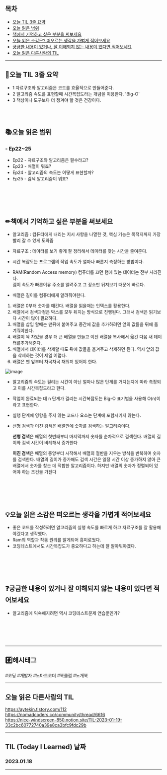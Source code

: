 
## 목차

- [오늘 TIL 3줄 요약](#오늘-TIL-3줄-요약)
- [오늘 읽은 범위](#오늘-읽은-범위)
- [책에서 기억하고 싶은 부분을 써보세요](#책에서-기억하고-싶은-부분을-써보세요)
- [오늘 읽은 소감은? 떠오르는 생각을 가볍게 적어보세요](#오늘-읽은-소감은-떠오르는-생각을-가볍게-적어보세요)
- [궁금한 내용이 있거나, 잘 이해되지 않는 내용이 있다면 적어보세요](#궁금한-내용이-있거나-잘-이해되지-않는-내용이-있다면-적어보세요)
- [오늘 읽은 다른사람의 TIL](#오늘-읽은-다른사람의-TIL)

***
## 🌠오늘 TIL 3줄 요약

- 1 자료구조와 알고리즘은 코드를 효율적으로 만들어준다.
- 2 알고리즘 속도를 표현할때 시간복잡도라는 개념을 이용한다. 'Big-O'
- 3 책상이나 도구보다 더 챙겨야 할 것은 건강이다.
<br>
<br>


## 📚오늘 읽은 범위

### - Ep22~25
- Ep22 - 자료구조와 알고리즘은 필수라고?
- Ep23 - 배열이 뭐죠?
- Ep24 - 알고리즘의 속도는 어떻게 표현할까?
- Ep25 - 검색 알고리즘이 뭐죠?

<br>
<br>
<br>
<br>


## ✏책에서 기억하고 싶은 부분을 써보세요
- 알고리즘 : 컴퓨터에게 내리는 지시 사항을 나열한 것, 핵심 기능은 목적지까지 가장 빨리 갈 수 있게 도와줌
- 자료구조 : 데이터를 보기 좋게 잘 정리해서 데이터를 찾는 시간을 줄여준다.

- 시간 복잡도는 프로그램의 작업 속도가 얼마나 빠른지 측정하는 방법이다.
- RAM(Random Access memory) 컴퓨터를 끄면 램에 있는 데이터는 전부 사라진다.<br>
 램이 속도가 빠른이유 주소를 알려주고 그 장소만 뒤져보기 때문에 빠르다.
- 배열은 길이를 컴퓨터에게 알려줘야한다.
1. 배열은 0부터 숫자를 매긴다. 배열을 읽을때는 인덱스를 활용한다.
2. 배열에서 검색과정은 박스를 모두 뒤지는 방식으로 진행된다. 그래서 검색은 읽기보다 시간이 많이 필요하다.
3. 배열을 삽입 할때는 맨뒤에 붙여주고 중간에 값을 추가하려면 앞의 값들을 뒤에 옮겨줘야한다.
4. 배열이 꽉 차있을 경우 더 큰 배열을 만들고 이전 배열을 복사해서 옮긴 다음 새 데이터를추가해준다.
5. 배열에서 데이터를 삭제할 때도 뒤에 값들을 옮겨주고 삭제하면 된다. 역시 앞의 값을 삭제하는 것이 제일 어렵다.
6. 배열은 맨 앞부터 차곡차곡 채워져 있어야 한다.

![image](https://user-images.githubusercontent.com/103614919/213359176-29446b12-c725-40a7-9dcf-1c86d172ba98.png)


- 알고리즘의 속도는 걸리는 시간이 아닌 얼마나 많은 단계를 거치는지에 따라 측정되고 이를 시간복잡도라고 한다.<br>
- 작업이 완료되는 데 n 단계가 걸리는 시간복잡도는 Big-O 표기법을 사용해 O(n)이라고 표현한다. <br>
- 실행 단계에 영향을 주지 않는 코드나 요소는 단계에 포함시키지 않는다.
- 선형 검색과 이진 검색은 배열안에 숫자를 검색하는 알고리즘이다.
    
    **선형 검색**은 배열의 첫번째부터 마지막까지 숫자를 순차적으로 검색한다. 배열의 길이와 검색 시간이 비례해서 증가한다
    
    **이진 검색**은 배열의 중앙부터 시작해서 배열의 절반을 지우는 방식을 반복하여 숫자를 검색한다.
    배열의 길이가 증가해도 검색 시간은 일정 시간 이상 증가하지 않아 큰 배열에서 숫자를 찾는 데 적합한 알고리즘이다. 하지만 배열의 숫자가 정렬되어 있어야 하는 조건을 가진다



<br>
<br>
<br>
<br>


## 💡오늘 읽은 소감은 떠오르는 생각을 가볍게 적어보세요
- 좋은 코드를 작성하려면 알고리즘의 실행 속도를 빠르게 하고 자료구조를 잘 활용해야겠다고 생각했다.
- Ram의 역할과 작동 원리를 알게되어 흥미로웠다.
- 코딩테스트에서도 시간복잡도가 중요하다고 하는데 잘 알아둬야겠다.
<br>
<br>
<br>
<br>


## ❓궁금한 내용이 있거나 잘 이해되지 않는 내용이 있다면 적어보세요
- 알고리즘에 익숙해지려면 역시 코딩테스트문제 연습뿐인가?


<br>
<br>
<br>
<br>







***

## #️⃣해시태그 ##
#코딩 #개발자 #노마드코더 #북클럽 #노개북

***

## 오늘 읽은 다른사람의 TIL
https://aytekin.tistory.com/112  
https://nomadcoders.co/community/thread/6616  
https://nice-windscreen-850.notion.site/TIL-2023-01-19-33c2bc60772740a39e8ca3bfc9fdc29b



***

## TIL (Today I Learned) 날짜
  
  ### 2023.01.18
  
***
